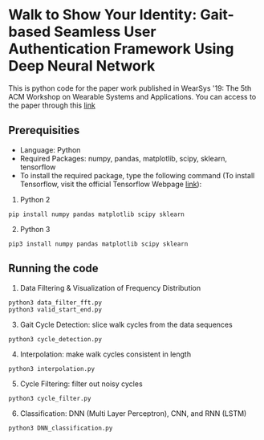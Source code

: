 # Walk to Show Your Identity: Gait-based Seamless User Authentication Framework Using Deep Neural Network

This is python code for the paper work published in WearSys '19: The 5th ACM Workshop on Wearable Systems and Applications. You can access to the paper through this [link
](https://dl.acm.org/doi/10.1145/3325424.3329666)

## Prerequisities
- Language: Python
- Required Packages: numpy, pandas, matplotlib, scipy, sklearn, tensorflow
- To install the required package, type the following command (To install Tensorflow, visit the official Tensorflow Webpage [link](https://www.tensorflow.org/install)):

1) Python 2
```
pip install numpy pandas matplotlib scipy sklearn
```
2) Python 3
```
pip3 install numpy pandas matplotlib scipy sklearn
```

## Running the code
1. Data Filtering & Visualization of Frequency Distribution
```
python3 data_filter_fft.py
python3 valid_start_end.py
```
3. Gait Cycle Detection: slice walk cycles from the data sequences
```
python3 cycle_detection.py
```
4. Interpolation: make walk cycles consistent in length
```
python3 interpolation.py
```
5. Cycle Filtering: filter out noisy cycles
```
python3 cycle_filter.py
```
6. Classification: DNN (Multi Layer Perceptron), CNN, and RNN (LSTM)
```
python3 DNN_classification.py
```
